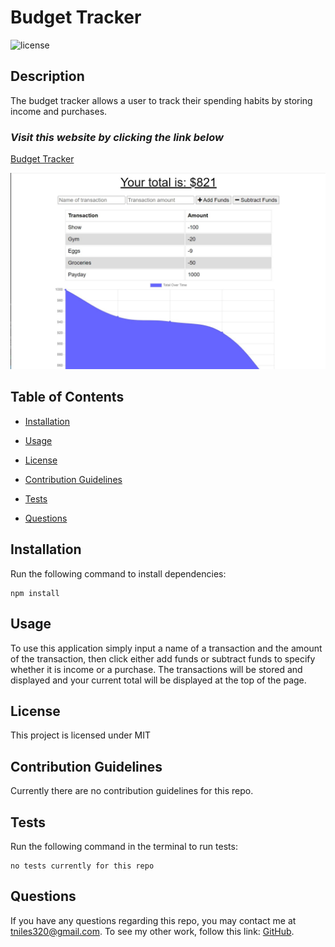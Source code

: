 # Budget Tracker

![license](https://img.shields.io/badge/License-MIT-orange)

## Description

The budget tracker allows a user to track their spending habits by storing income and purchases.

### _Visit this website by clicking the link below_
[Budget Tracker](https://budget-tracker117.herokuapp.com/)

![budget tracker screenshot](public/img/budget-tracker.jpg)

## Table of Contents 

* [Installation](#installation)

* [Usage](#usage)

* [License](#license)

* [Contribution Guidelines](#contribution-guidelines)

* [Tests](#tests)

* [Questions](#questions)

## Installation

Run the following command to install dependencies:

```
npm install
```

## Usage

To use this application simply input a name of a transaction and the amount of the transaction, then click either add funds or subtract funds to specify whether it is income or a purchase. The transactions will be stored and displayed and your current total will be displayed at the top of the page.

## License

This project is licensed under MIT

## Contribution Guidelines

Currently there are no contribution guidelines for this repo.

## Tests

Run the following command in the terminal to run tests:

```
no tests currently for this repo
```

## Questions

If you have any questions regarding this repo, you may contact me at tniles320@gmail.com. To see my other work, follow this link: [GitHub](https://github.com/tniles320/).